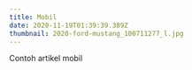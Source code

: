 ```yaml
---
title: Mobil
date: 2020-11-19T01:39:39.389Z
thumbnail: 2020-ford-mustang_100711277_l.jpg
---
```

Contoh artikel mobil